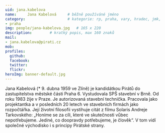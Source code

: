 ```yaml
---
uid: jana.kabelova
name:     Jana Kabelová  	# běžně používáné jméno
category:                 	# kategorie: rp, praha, vary, hradec, jmk, senat
- praha
img: people/jana-kabelova.jpg   # 165 x 220
description:      	# kratký popis, max 160 znaků
mail:
- jana.kabelova@pirati.cz
mob:			 
profiles:
  github:       
  facebook:     
  twitter: 		  
  flickr:		  
heroImg: banner-default.jpg  
---
```


Jana Kabelová (* 9. dubna 1959 ve Zlíně) je kandidátkou Pirátů do zastupitelstva městské části Praha 6. Vystudovala SPŠ stavební v Brně. Od roku 1983 žije v Praze. Je autorizovaná stavební technička. Pracovala jako projektantka a v posledních 20 letech ve stavebních firmách jako rozpočtářka. Její životní filosofii vystihuje citát z filmu Solaris Andreje Tarkovského: „Honíme se za cíli, které ve skutečnosti vůbec nepotřebujeme. Jediné, co doopravdy potřebujeme, je člověk“. V tom vidí společné východisko i s principy Pirátské strany.
